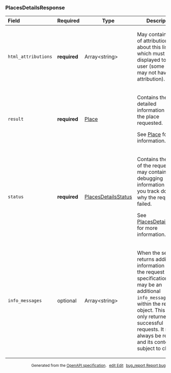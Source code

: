 <!--- This is a generated file, do not edit! -->
<!--- [START maps_http_schema_placesdetailsresponse] -->
<h3 class="schema-object" id="PlacesDetailsResponse">PlacesDetailsResponse</h3>

| Field               | Required     | Type                                                              | Description                                                                                                                                                                                                                                                                                                                                              |
| :------------------ | ------------ | ----------------------------------------------------------------- | -------------------------------------------------------------------------------------------------------------------------------------------------------------------------------------------------------------------------------------------------------------------------------------------------------------------------------------------------------- |
| `html_attributions` | **required** | Array&lt;string&gt;                                               | <div class="nonref-property-description"><p>May contain a set of attributions about this listing which must be displayed to the user (some listings may not have attribution).</p></div>                                                                                                                                                                 |
| `result`            | **required** | [Place](#Place "Place")                                           | <div class="ref-property-description"><p>Contains the detailed information about the place requested.</p><p>See <a href="#Place">Place</a> for more information.</div>                                                                                                                                                                                   |
| `status`            | **required** | [PlacesDetailsStatus](#PlacesDetailsStatus "PlacesDetailsStatus") | <div class="ref-property-description"><p>Contains the status of the request, and may contain debugging information to help you track down why the request failed.</p><p>See <a href="#PlacesDetailsStatus">PlacesDetailsStatus</a> for more information.</div>                                                                                           |
| `info_messages`     | optional     | Array&lt;string&gt;                                               | <div class="nonref-property-description"><p>When the service returns additional information about the request specification, there may be an additional <code>info_messages</code> field within the response object. This field is only returned for successful requests. It may not always be returned, and its content is subject to change.</p></div> |

<p style="text-align: right; font-size: smaller;">Generated from the <a class="gc-analytics-event" data-category="GMP" data-label="openapi-github" href="https://github.com/googlemaps/openapi-specification" title="Google Maps Platform OpenAPI Specification" class="external">OpenAPI specification</a>.
<a class="gc-analytics-event" data-category="GMP" data-label="openapi-github-maps-http-schema-placesdetailsresponse" data-action="edit" style="margin-left: 5px;" href="https://github.com/googlemaps/openapi-specification/blob/main/specification/schemas/PlacesDetailsResponse.yml" title="Edit on GitHub"><span class="material-icons">edit</span> Edit</a>
<a class="gc-analytics-event" data-category="GMP" data-label="openapi-github-maps-http-schema-placesdetailsresponse" data-action="bug" style="margin-left: 5px;" href="https://github.com/googlemaps/openapi-specification/issues/new?assignees=&labels=type%3A+bug%2C+triage+me&template=bug_report.md&title=[schemas] Bug - PlacesDetailsResponse" title="File bug for schemas on GitHub"><span class="material-icons">bug_report</span> Report bug</a>
</p>

<!--- [END maps_http_schema_placesdetailsresponse] -->
